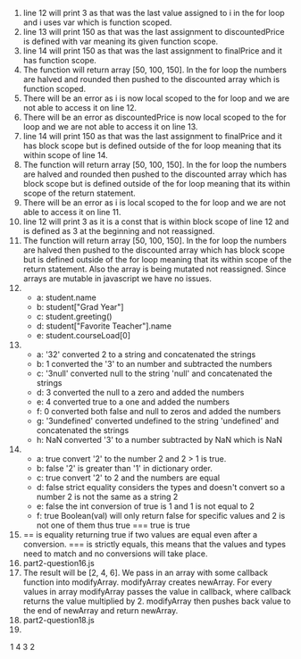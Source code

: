 1. line 12 will print 3 as that was the last value assigned to i in the for loop and i uses var which is function scoped. 
2. line 13 will print 150 as that was the last assignment to discountedPrice is defined with var meaning its given function scope. 
3. line 14 will print 150 as that was the last assignment to finalPrice and it has function scope.
4. The function will return array [50, 100, 150]. In the for loop the numbers are halved and rounded then pushed to the discounted array which is function scoped.
5. There will be an error as i is now local scoped to the for loop and we are not able to access it on line 12.
6.  There will be an error as discountedPrice is now local scoped to the for loop and we are not able to access it on line 13.
7. line 14 will print 150 as that was the last assignment to finalPrice and it has block scope but is defined outside of the for loop meaning that its within scope of line 14.
8. The function will return array [50, 100, 150]. In the for loop the numbers are halved and rounded then pushed to the discounted array which has block scope but is defined outside of the for loop meaning that its within scope of the return statement.
9. There will be an error as i is local scoped to the for loop and we are not able to access it on line 11.
10. line 12 will print 3 as it is a const that is within block scope of line 12 and is defined as 3 at the beginning and not reassigned.
11. The function will return array [50, 100, 150]. In the for loop the numbers are halved then pushed to the discounted array which has block scope but is defined outside of the for loop meaning that its within scope of the return statement. Also the array is being mutated not reassigned. Since arrays are mutable in javascript we have no issues. 
12. 
    - a: student.name
    - b: student["Grad Year"]
    - c: student.greeting()
    - d: student["Favorite Teacher"].name
    - e: student.courseLoad[0]
13. 
    - a: '32' converted 2 to a string and concatenated the strings
    - b: 1 converted the '3' to an number and subtracted the numbers
    - c: '3null' converted null to the string 'null' and concatenated the strings
    - d: 3 converted the null to a zero and added the numbers
    - e: 4 converted true to a one and added the numbers
    - f: 0 converted both false and null to zeros and added the numbers
    - g: '3undefined' converted undefined to the string 'undefined' and concatenated the strings
    - h: NaN converted '3' to a number subtracted by NaN which is NaN
14. 
    - a: true convert '2' to the number 2 and 2 > 1 is true.
    - b: false '2' is greater than '1' in dictionary order.
    - c: true convert '2' to 2 and the numbers are equal
    - d: false strict equality considers the types and doesn't convert so a number 2 is not the same as a string 2
    - e: false the int conversion of true is 1 and 1 is not equal to 2
    - f: true Boolean(val) will only return false for specific values and 2 is not one of them thus true === true is true
15. == is equality returning true if two values are equal even after a conversion. === is strictly equals, this means that the values and types need to match and no conversions will take place.
16. part2-question16.js
17. The result will be [2, 4, 6]. We pass in an array with some callback function into modifyArray. modifyArray creates newArray. For every values in array modifyArray passes the value in callback, where callback returns the value multiplied by 2. modifyArray then pushes back value to the end of newArray and return newArray.
18. part2-question18.js
19. 
1
4
3
2